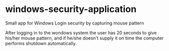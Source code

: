 # windows-security-application
Small app for Windows Login security by capturing mouse pattern

After logging in to the wondows system the user has 20 seconds to give his/her mouse pattern, and if he/she doesn't supply it on time the computer performs shutdown automatically.

